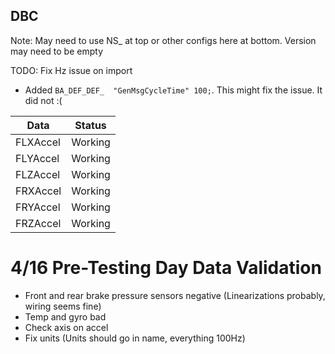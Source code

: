 ## DBC

Note: May need to use NS\_ at top or other configs here at bottom. Version may need to be empty

TODO: Fix Hz issue on import

- Added `BA_DEF_DEF_  "GenMsgCycleTime" 100;`. This might fix the issue. It did not :(

| Data     | Status  |
| -------- | ------- |
| FLXAccel | Working |
| FLYAccel | Working |
| FLZAccel | Working |
| FRXAccel | Working |
| FRYAccel | Working |
| FRZAccel | Working |

# 4/16 Pre-Testing Day Data Validation

- Front and rear brake pressure sensors negative (Linearizations probably, wiring seems fine)
- Temp and gyro bad
- Check axis on accel
- Fix units (Units should go in name, everything 100Hz)
